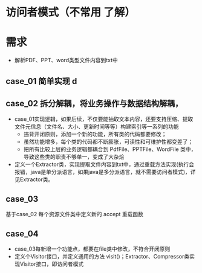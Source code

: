 # 访问者模式（不常用 了解）

# 需求
- 解析PDF、PPT、word类型文件内容到txt中

## case_01 简单实现 d

## case_02   拆分解耦，将业务操作与数据结构解耦，
- case_01实现逻辑，如果后续，不仅要能抽取文本内容，还要支持压缩、提取文件元信息（文件名、大小、更新时间等等）构建索引等一系列的功能
    - 违背开闭原则，添加一个新的功能，所有类的代码都要修改；
    - 虽然功能增多，每个类的代码都不断膨胀，可读性和可维护性都变差了；
    - 把所有比较上层的业务逻辑都耦合到 PdfFile、PPTFile、WordFile 类中，导致这些类的职责不够单一，变成了大杂烩
- 定义一个Extractor类，实现提取文件内容到txt中，通过重载方法实现(执行会报错，java是单分派语言，如果java是多分派语言，就不需要访问者模式)，详见Extractor类。

## case_03 
 基于case_02 每个资源文件类中定义新的 accept 重载函数
 
## case_04
  - case_03每新增一个功能点，都要在file类中修改，不符合开闭原则
  - 定义个Visitor接口，并定义通用的方法 visit()；Extractor、Compressor类实现Visitor接口，即访问者模式